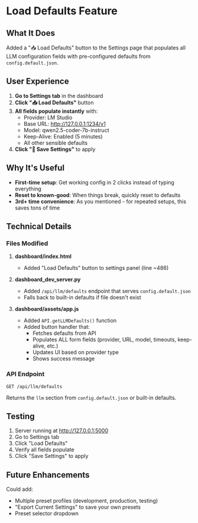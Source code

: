 # Load Defaults Feature

## What It Does

Added a "📥 Load Defaults" button to the Settings page that populates all LLM configuration fields with pre-configured defaults from `config.default.json`.

## User Experience

1. **Go to Settings tab** in the dashboard
2. **Click "📥 Load Defaults"** button
3. **All fields populate instantly** with:
   - Provider: LM Studio
   - Base URL: http://127.0.0.1:1234/v1
   - Model: qwen2.5-coder-7b-instruct
   - Keep-Alive: Enabled (5 minutes)
   - All other sensible defaults
4. **Click "💾 Save Settings"** to apply

## Why It's Useful

- **First-time setup**: Get working config in 2 clicks instead of typing everything
- **Reset to known-good**: When things break, quickly reset to defaults
- **3rd+ time convenience**: As you mentioned - for repeated setups, this saves tons of time

## Technical Details

### Files Modified

1. **dashboard/index.html**
   - Added "Load Defaults" button to settings panel (line ~486)

2. **dashboard_dev_server.py**
   - Added `/api/llm/defaults` endpoint that serves `config.default.json`
   - Falls back to built-in defaults if file doesn't exist

3. **dashboard/assets/app.js**
   - Added `API.getLLMDefaults()` function
   - Added button handler that:
     - Fetches defaults from API
     - Populates ALL form fields (provider, URL, model, timeouts, keep-alive, etc.)
     - Updates UI based on provider type
     - Shows success message

### API Endpoint

```
GET /api/llm/defaults
```

Returns the `llm` section from `config.default.json` or built-in defaults.

## Testing

1. Server running at http://127.0.0.1:5000
2. Go to Settings tab
3. Click "Load Defaults"
4. Verify all fields populate
5. Click "Save Settings" to apply

## Future Enhancements

Could add:
- Multiple preset profiles (development, production, testing)
- "Export Current Settings" to save your own presets
- Preset selector dropdown
